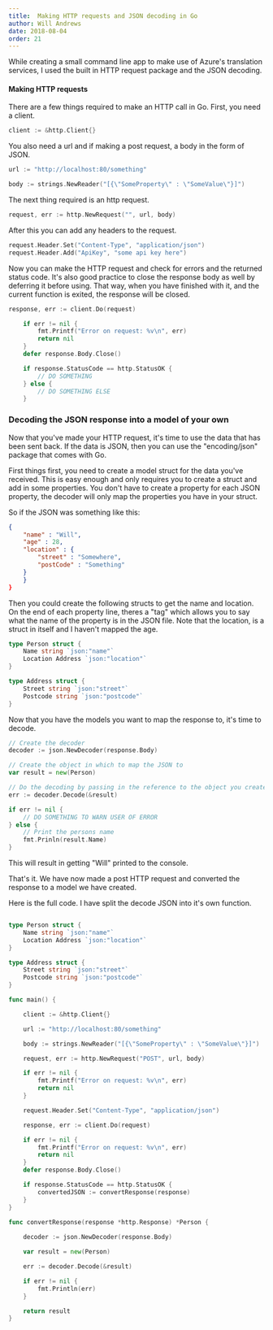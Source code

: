 ```yaml
---
title:  Making HTTP requests and JSON decoding in Go
author: Will Andrews
date: 2018-08-04
order: 21
---
```


While creating a small command line app to make use of Azure's translation services, I used the built in HTTP request package and the JSON decoding.

#### Making HTTP requests

There are a few things required to make an HTTP call in Go. First, you need a client.
```go
client := &http.Client{}
```

You also need a url and if making a post request, a body in the form of JSON.

```go
url := "http://localhost:80/something"

body := strings.NewReader("[{\"SomeProperty\" : \"SomeValue\"}]")
```

The next thing required is an http request.
```go
request, err := http.NewRequest("", url, body)
```

After this you can add any headers to the request.
```go
request.Header.Set("Content-Type", "application/json")
request.Header.Add("ApiKey", "some api key here")
```

Now you can make the HTTP request and check for errors and the returned status code. It's also good practice to close the response body as well by deferring it before using. That way, when you have finished with it, and the current function is exited, the response will be closed.

```go
response, err := client.Do(request)

	if err != nil {
		fmt.Printf("Error on request: %v\n", err)
		return nil
	}
	defer response.Body.Close()

	if response.StatusCode == http.StatusOK {
		// DO SOMETHING
	} else {
        // DO SOMETHING ELSE
    }
```

### Decoding the JSON response into a model of your own

Now that you've made your HTTP request, it's time to use the data that has been sent back. If the data is JSON, then you can use the "encoding/json" package that comes with Go.

First things first, you need to create a model struct for the data you've received. This is easy enough and only requires you to create a struct and add in some properties. You don't have to create a property for each JSON property, the decoder will only map the properties you have in your struct. 

So if the JSON was something like this:
```json
{
    "name" : "Will",
    "age" : 28,
    "location" : {
        "street" : "Somewhere",
        "postCode" : "Something"
    }
    }
}
```

Then you could create the following structs to get the name and location. On the end of each property line, theres a "tag" which allows you to say what the name of the property is in the JSON file. Note that the location, is a struct in itself and I haven't mapped the age.

```go
type Person struct {
    Name string `json:"name"`
    Location Address `json:"location"`
}

type Address struct {
    Street string `json:"street"`
    Postcode string `json:"postcode"`
}
```

Now that you have the models you want to map the response to, it's time to decode.

```go
// Create the decoder
decoder := json.NewDecoder(response.Body)

// Create the object in which to map the JSON to
var result = new(Person)

// Do the decoding by passing in the reference to the object you created
err := decoder.Decode(&result)

if err != nil {
    // DO SOMETHING TO WARN USER OF ERROR
} else {
    // Print the persons name
    fmt.Prinln(result.Name)
}
```
This will result in getting "Will" printed to the console.


That's it. We have now made a post HTTP request and converted the response to a model we have created. 

Here is the full code. I have split the decode JSON into it's own function. 

```go

type Person struct {
    Name string `json:"name"`
    Location Address `json:"location"`
}

type Address struct {
    Street string `json:"street"`
    Postcode string `json:"postcode"`
}

func main() {

    client := &http.Client{}

	url := "http://localhost:80/something"

    body := strings.NewReader("[{\"SomeProperty\" : \"SomeValue\"}]")

	request, err := http.NewRequest("POST", url, body)

	if err != nil {
		fmt.Printf("Error on request: %v\n", err)
		return nil
	}

	request.Header.Set("Content-Type", "application/json")

	response, err := client.Do(request)

	if err != nil {
		fmt.Printf("Error on request: %v\n", err)
		return nil
	}
	defer response.Body.Close()

	if response.StatusCode == http.StatusOK {
		convertedJSON := convertResponse(response)
    }
}
    
func convertResponse(response *http.Response) *Person {

    decoder := json.NewDecoder(response.Body)

    var result = new(Person)

    err := decoder.Decode(&result)

    if err != nil {
        fmt.Println(err)
    }

    return result
}
```